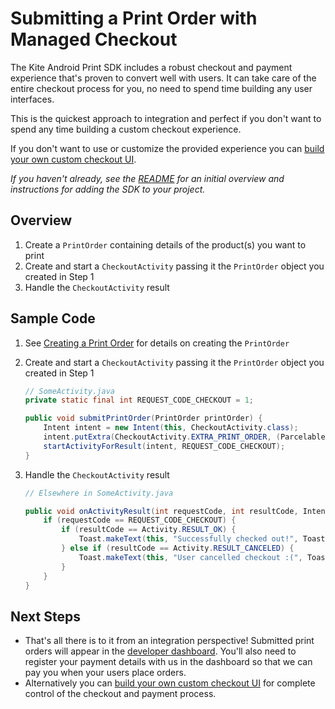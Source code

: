 Submitting a Print Order with Managed Checkout
==============

The Kite Android Print SDK includes a robust checkout and payment experience that's proven to convert well with users. It can take care of the entire checkout process for you, no need to spend time building any user interfaces. 

This is the quickest approach to integration and perfect if you don't want to spend any time building a custom checkout experience.

If you don't want to use or customize the provided experience you can [build your own custom checkout UI](../README.md#custom-checkout).

_If you haven't already, see the [README](../README.md) for an initial overview and instructions for adding the SDK to your project._


Overview
--------
1. Create a `PrintOrder` containing details of the product(s) you want to print
2. Create and start a `CheckoutActivity` passing it the `PrintOrder` object you created in Step 1
3. Handle the `CheckoutActivity` result

Sample Code
-----------
1. See [Creating a Print Order](create_print_order.md) for details on creating the `PrintOrder`
2. Create and start a `CheckoutActivity` passing it the `PrintOrder` object you created in Step 1

    ```java
    // SomeActivity.java
    private static final int REQUEST_CODE_CHECKOUT = 1;

    public void submitPrintOrder(PrintOrder printOrder) {
        Intent intent = new Intent(this, CheckoutActivity.class);
        intent.putExtra(CheckoutActivity.EXTRA_PRINT_ORDER, (Parcelable) printOrder);
        startActivityForResult(intent, REQUEST_CODE_CHECKOUT);
    }
    ```
3. Handle the `CheckoutActivity` result

    ```java
    // Elsewhere in SomeActivity.java
    
    public void onActivityResult(int requestCode, int resultCode, Intent data) {
        if (requestCode == REQUEST_CODE_CHECKOUT) {
            if (resultCode == Activity.RESULT_OK) {
                Toast.makeText(this, "Successfully checked out!", Toast.LENGTH_LONG).show();
            } else if (resultCode == Activity.RESULT_CANCELED) {
                Toast.makeText(this, "User cancelled checkout :(", Toast.LENGTH_LONG).show();
            }
        }
    }
    ```

Next Steps
----------

- That's all there is to it from an integration perspective! Submitted print orders will appear in the [developer dashboard](https://developer.psilov.eu/). You'll also need to register your payment details with us in the dashboard so that we can pay you when your users place orders.
- Alternatively you can [build your own custom checkout UI](../README.md#custom-checkout) for complete control of the checkout and payment process.